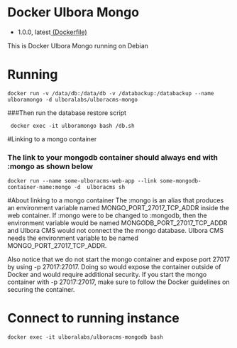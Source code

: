 # Docker Ulbora Mongo
- 1.0.0, latest[ (Dockerfile)](https://github.com/Ulbora/docker_alpine_mongodb/blob/1.0.0/Dockerfile)

This is Docker Ulbora Mongo running on Debian


# Running
```
docker run -v /data/db:/data/db -v /databackup:/databackup --name ulboramongo -d ulboralabs/ulboracms-mongo
```
###Then run the database restore script
```
 docker exec -it ulboramongo bash /db.sh
```

#Linking to a mongo container
### The link to your mongodb container should always end with :mongo as shown below
```
docker run --name some-ulboracms-web-app --link some-mongodb-container-name:mongo -d  ulboracms sh
```
#About linking to a mongo container
The :mongo is an alias that produces an environment variable named MONGO_PORT_27017_TCP_ADDR inside the web container.
If :mongo were to be changed to :mongodb, then the environment variable would be named MONGODB_PORT_27017_TCP_ADDR and 
Ulbora CMS would not connect the the mongo database. Ulbora CMS needs the environment variable to be 
named MONGO_PORT_27017_TCP_ADDR.

Also notice that we do not start the mongo container and expose port 27017 by using -p 27017:27017.
Doing so would expose the container outside of Docker and would require additional security.
If you start the mongo container with -p 27017:27017, make sure to follow the Docker guidelines on securing 
the container.

# Connect to running instance
```
docker exec -it ulboralabs/ulboracms-mongodb bash
```

